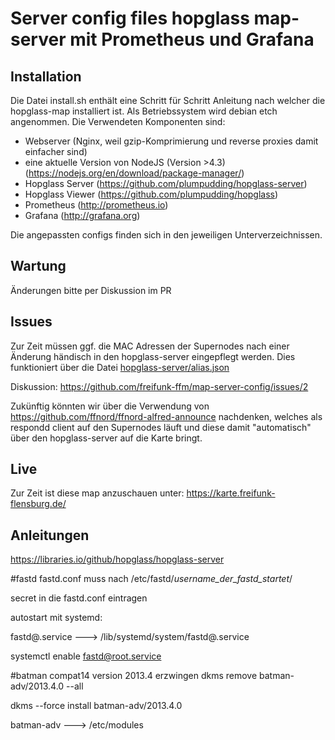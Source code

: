 # Server config files hopglass map-server mit Prometheus und Grafana

## Installation

Die Datei install.sh enthält eine Schritt für Schritt Anleitung nach welcher die hopglass-map installiert ist. Als Betriebssystem wird debian etch angenommen. Die Verwendeten Komponenten sind:

- Webserver (Nginx, weil gzip-Komprimierung und reverse proxies damit einfacher sind)
- eine aktuelle Version von NodeJS (Version >4.3) (https://nodejs.org/en/download/package-manager/)
- Hopglass Server (https://github.com/plumpudding/hopglass-server)
- Hopglass Viewer (https://github.com/plumpudding/hopglass)
- Prometheus (http://prometheus.io)
- Grafana (http://grafana.org)

Die angepassten configs finden sich in den jeweiligen Unterverzeichnissen.

## Wartung

Änderungen bitte per Diskussion im PR

## Issues

Zur Zeit müssen ggf. die MAC Adressen der Supernodes nach einer Änderung händisch in den hopglass-server eingepflegt werden. Dies funktioniert über die Datei [hopglass-server/alias.json](hopglass-server/alias.json)

Diskussion: https://github.com/freifunk-ffm/map-server-config/issues/2

Zukünftig könnten wir über die Verwendung von https://github.com/ffnord/ffnord-alfred-announce nachdenken, welches als respondd client auf den Supernodes läuft und diese damit "automatisch" über den hopglass-server auf die Karte bringt.


## Live

Zur Zeit ist diese map anzuschauen unter: https://karte.freifunk-flensburg.de/

## Anleitungen
https://libraries.io/github/hopglass/hopglass-server


#fastd 
fastd.conf muss nach /etc/fastd/_username_der_fastd_startet_/

secret in die fastd.conf eintragen

autostart mit systemd:

fastd@.service ---> /lib/systemd/system/fastd@.service

systemctl enable fastd@root.service

#batman compat14 version 2013.4 erzwingen
dkms remove batman-adv/2013.4.0 --all

dkms --force install batman-adv/2013.4.0

batman-adv ---> /etc/modules


